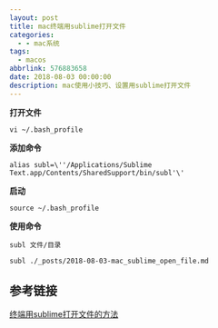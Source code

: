 ```yaml
---
layout: post
title: mac终端用sublime打开文件
categories:
  - - mac系统
tags: 
  - macos
abbrlink: 576883658
date: 2018-08-03 00:00:00
description: mac使用小技巧、设置用sublime打开文件
---
```


**打开文件**
	
	vi ~/.bash_profile

**添加命令**

	alias subl=\''/Applications/Sublime Text.app/Contents/SharedSupport/bin/subl'\'

**启动**
	
	source ~/.bash_profile 

**使用命令**

	subl 文件/目录

	subl ./_posts/2018-08-03-mac_sublime_open_file.md


## 参考链接
[终端用sublime打开文件的方法](https://blog.csdn.net/u011240016/article/details/54434923)
